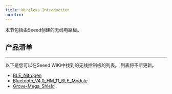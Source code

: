 ```yaml
---
title: Wireless Introduction
nointro:
---
```


本节包括由Seeed创建的无线电路板。

## 产品清单
---

以下是您可以在Seeed WiKi中找到的无线控制板的列表。 列表将不断更新。


* [BLE_Nitrogen](http://seeed.wiki/BLE_Nitrogen)
* [Bluetooth_V4.0_HM_11_BLE_Module](http://seeed.wiki/Bluetooth_V4_HM_11_BLE_Module)
* [Grove-Mega_Shield](http://seeed.wiki/Grove-Mega_Shield)